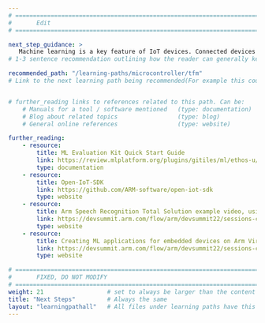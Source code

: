 ```yaml
---
# ================================================================================
#       Edit
# ================================================================================

next_step_guidance: >
   Machine learning is a key feature of IoT devices. Connected devices must also be secure. Trusted Firmware-M is also integrated into the Open-IoT-SDK. Learn about this here.
# 1-3 sentence recommendation outlining how the reader can generally keep learning about these topics, and a specific explanation of why the next step is being recommended.

recommended_path: "/learning-paths/microcontroller/tfm"
# Link to the next learning path being recommended(For example this could be /learning-paths/server-and-cloud/mongodb).


# further_reading links to references related to this path. Can be:
    # Manuals for a tool / software mentioned   (type: documentation)
    # Blog about related topics                 (type: blog)
    # General online references                 (type: website) 

further_reading:
    - resource:
        title: ML Evaluation Kit Quick Start Guide
        link: https://review.mlplatform.org/plugins/gitiles/ml/ethos-u/ml-embedded-evaluation-kit/+/HEAD/docs/quick_start.md
        type: documentation
    - resource:
        title: Open-IoT-SDK
        link: https://github.com/ARM-software/open-iot-sdk
        type: website
    - resource:
        title: Arm Speech Recognition Total Solution example video, using the Arm Open IoT SDK, Corstone-310 and AVH
        link: https://devsummit.arm.com/flow/arm/devsummit22/sessions-catalog/page/sessions/session/16600464346670018mPQ
        type: website
    - resource:
        title: Creating ML applications for embedded devices on Arm Virtual Hardware
        link: https://devsummit.arm.com/flow/arm/devsummit22/sessions-catalog/page/sessions/session/1656589322296001Tbrk
        type: website

# ================================================================================
#       FIXED, DO NOT MODIFY
# ================================================================================
weight: 21                  # set to always be larger than the content in this path, and one more than 'review'
title: "Next Steps"         # Always the same
layout: "learningpathall"   # All files under learning paths have this same wrapper
---
```

